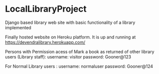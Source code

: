 # LocalLibraryProject
Django based library web site with basic functionality of a library implemented

Finally hosted website on Heroku platform.
It is up and running at https://devendralibrary.herokuapp.com/

Persons with Permission acess of Mark a book as returned of other library users (Library staff):
username: visitor
password: Gooner@123

For Normal Library users :
username: normaluser
password: Gooner@124
